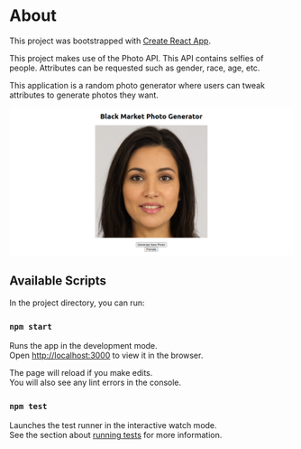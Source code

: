 # About

This project was bootstrapped with [Create React App](https://github.com/facebook/create-react-app).

This project makes use of the Photo API. This API contains selfies of people. Attributes can be requested such as gender, race, age, etc.

This application is a random photo generator where users can tweak attributes to generate photos they want.

![Photo Generator UI](https://github.com/tonyern/react-photo-generator-app/blob/main/public/photo-generator-UI.png)

## Available Scripts

In the project directory, you can run:

### `npm start`

Runs the app in the development mode.\
Open [http://localhost:3000](http://localhost:3000) to view it in the browser.

The page will reload if you make edits.\
You will also see any lint errors in the console.

### `npm test`

Launches the test runner in the interactive watch mode.\
See the section about [running tests](https://facebook.github.io/create-react-app/docs/running-tests) for more information.
